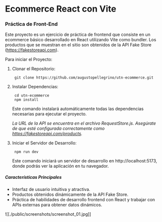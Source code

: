 # Ecommerce React con Vite
### Práctica de Front-End

Este proyecto es un ejercicio de práctica de frontend que consiste en un ecommerce básico desarrollado en React utilizando Vite como bundler. Los productos que se muestran en el sitio son obtenidos de la API Fake Store (https://fakestoreapi.com).

Para iniciar el Proyecto:

1. Clonar el Repositorio:

        git clone https://github.com/augustopellegrino/utn-ecommerce.git

2. Instalar Dependencias:

        cd utn-ecommerce
        npm install

    Este comando instalará automáticamente todas las dependencias necesarias para ejecutar el proyecto.

    *La URL de la API se encuentra en el archivo RequestStore.js. Asegúrate de que esté configurada correctamente como https://fakestoreapi.com/products.*

3. Iniciar el Servidor de Desarrollo:

        npm run dev

    Este comando iniciará un servidor de desarrollo en http://localhost:5173, donde podrás ver la aplicación en tu navegador.

##### Características Principales

- Interfaz de usuario intuitiva y atractiva.
- Productos obtenidos dinámicamente de la API Fake Store.
- Práctica de habilidades de desarrollo frontend con React y trabajar con APIs externas para obtener datos dinámicos.

![[./public/screenshots/screenshot_01.jpg]]